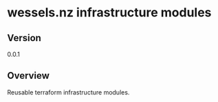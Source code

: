 # wessels.nz infrastructure modules

## Version

0.0.1

## Overview

Reusable terraform infrastructure modules.
